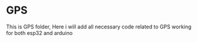 # GPS
This is GPS folder, Here i will add all necessary code related to GPS working for both esp32 and arduino
